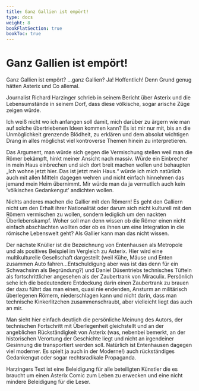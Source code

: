 ```yaml
---
title: Ganz Gallien ist empört! 
type: docs
weight: 8
bookFlatSection: true
bookToc: true 
---
```


# Ganz Gallien ist empört!

Ganz Gallien ist empört? ...ganz Gallien? Ja! Hoffentlich! Denn Grund genug hätten Asterix und Co 
allemal. 

Journalist Richard Harzinger schrieb in seinem Bericht über Asterix und die Lebensumstände in seinem Dorf, dass diese völkische, sogar arische Züge zeigen würde. 

Ich weiß nicht wo ich anfangen soll damit, mich darüber zu ärgern wie man auf solche übertriebenen 
Ideen kommen kann? Es ist mir nur mit, bis an die Unmöglichkeit grenzende Blödheit, zu erklären und 
dem absolut wichtigen Drang in alles möglichst viel kontroverse Themen hinein zu interpretieren.

Das Argument, man würde sich gegen die Vermischung stellen weil man die Römer bekämpft, hinkt 
meiner Ansicht nach massiv. Würde ein Einbrecher in mein Haus einbrechen und sich dort breit machen wollen und behaupten „Ich wohne jetzt hier. Das ist jetzt mein Haus.“ würde ich mich natürlich 
auch mit allen Mitteln dagegen wehren und nicht einfach hinnehmen das jemand mein Heim übernimmt. Mir würde man da ja vermutlich auch kein ‘völkisches Gedankengut’ andichten wollen. 

Nichts anderes machen die Gallier mit den Römern! Es geht den Galliern nicht um den Erhalt ihrer 
Nationalität oder darum sich nicht kulturell mit den Römern vermischen zu wollen, sondern lediglich 
um den nackten Überlebenskampf. Woher soll man denn wissen ob die Römer einen nicht einfach abschlachten wollten oder ob es ihnen um eine Integration in die römische Lebenswelt geht? Als Gallier 
kann man das nicht wissen. 

Der nächste Knüller ist die Bezeichnung von Entenhausen als Metropole und als positives Beispiel im 
Vergleich zu Asterix. Hier wird eine multikulturelle Gesellschaft dargestellt (weil Kühe, Mäuse und 
Enten zusammen Auto fahren...Entschuldigung aber was ist das denn für ein Schwachsinn als Begründung?) und Daniel Düsentriebs technisches Tüfteln als fortschrittlicher angesehen als der Zaubertrank 
von Miraculix. Persönlich sehe ich die bedeutendere Entdeckung darin einen Zaubertrank zu brauen 
der dazu führt das man einen, quasi nie endenden, Ansturm an militärisch überlegenen Römern, niederschlagen kann und nicht darin, dass man technische Kinkerlitzchen zusammenschraubt, aber vielleicht liegt das auch an mir. 

Man sieht hier einfach deutlich die persönliche Meinung des Autors, der technischen Fortschritt mit 
Überlegenheit gleichstellt und an der angeblichen Rückständigkeit von Asterix (was, nebenbei bemerkt, an der historischen Verortung der Geschichte liegt und nicht an irgendeiner Gesinnung die 
transportiert werden soll. Natürlich ist Entenhausen dagegen viel moderner. Es spielt ja auch in der 
Moderne!) auch rückständiges Gedankengut oder sogar rechtsradikale Propaganda. 

Harzingers Text ist eine Beleidigung für alle beteiligten Künstler die es braucht um einen Asterix 
Comic zum Leben zu erwecken und eine nicht mindere Beleidigung für die Leser. 
